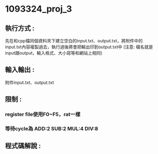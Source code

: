# 1093324_proj_3

## 執行方式 :
先在和cpp檔同個資料夾下建立空白的input.txt、output.txt，將附件中的input.txt內容複製過去，執行過後將會把輸出印到output.txt中
(注意: 檔名就是input跟output，輸入格式、大小寫等和網站上相同)
## 輸入輸出 :
附件input.txt、output.txt
## 限制 :
### register file使用F0~F5，rat一樣
### 等待cycle為 ADD:2 SUB:2 MUL:4 DIV:8
## 程式碼解說 :


